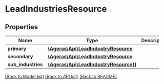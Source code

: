 # LeadIndustriesResource

## Properties
Name | Type | Description | Notes
------------ | ------------- | ------------- | -------------
**primary** | [**\Ageras\Api\LeadIndustryResource**](LeadIndustryResource.md) |  | [optional] 
**secondary** | [**\Ageras\Api\LeadIndustryResource**](LeadIndustryResource.md) |  | [optional] 
**sub_industries** | [**\Ageras\Api\LeadIndustryResource[]**](LeadIndustryResource.md) |  | [optional] 

[[Back to Model list]](../README.md#documentation-for-models) [[Back to API list]](../README.md#documentation-for-api-endpoints) [[Back to README]](../README.md)


